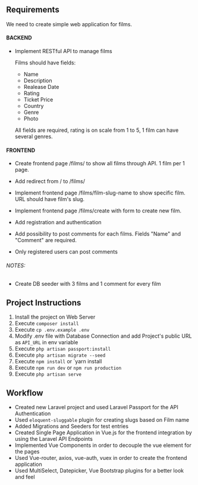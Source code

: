 ## Requirements

We need to create simple web application for films. 

#### BACKEND

* Implement RESTful API to manage films

    Films should have fields:

    - Name
    - Description
    - Realease Date
    - Rating
    - Ticket Price
    - Country
    - Genre
    - Photo

    All fields are required, rating is on scale from 1 to 5, 1 film can have several genres.


#### FRONTEND 

- Create frontend page /films/ to show all films through API. 1 film per 1 page. 

- Add redirect from / to /films/

- Implement frontend page /films/film-slug-name to show specific film. URL should have film's slug.

- Implement frontend page /films/create with form to create new film. 

- Add registration and authentication

- Add possibility to post comments for each films. Fields "Name" and "Comment" are required. 

- Only registered users can post comments

###### NOTES:

- Create DB seeder with 3 films and 1 comment for every film


## Project Instructions

1. Install the project on Web Server
2. Execute `composer install`
3. Execute `cp .env.example .env`
4. Modify .env file with Database Connection and add Project's public URL as `API_URL` in env variable
5. Execute `php artisan passport:install`
6. Execute `php artisan migrate --seed`
7. Execute `npm install` or `yarn install
8. Execute `npm run dev` or `npm run production`
9. Execute `php artisan serve`

## Workflow

- Created new Laravel project and used Laravel Passport for the API Authentication
- Used `eloquent-sluggable` plugin for creating slugs based on Film name
- Added Migrations and Seeders for test entries
- Created Single Page Application in Vue.js for the frontend integration by using the Laravel API Endpoints
- Implemented Vue Components in order to decouple the vue element for the pages 
- Used Vue-router, axios, vue-auth, vuex in order to create the frontend application 
- Used MultiSelect, Datepicker, Vue Bootstrap plugins for a better look and feel

